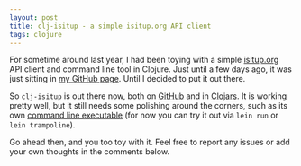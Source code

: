 ```yaml
---
layout: post
title: clj-isitup - a simple isitup.org API client
tags: clojure
---
```


For sometime around last year, I had been toying with a simple [isitup.org](https://isitup.org/) API client and command line tool in Clojure. Just until a few days ago, it was just sitting in [my GitHub page](https://github.com/anmonteiro). Until I decided to put it out there.

<!--more-->

So `clj-isitup` is out there now, both on  [GitHub](https://github.com/anmonteiro/clj-isitup) and in [Clojars](https://clojars.org/clj-isitup). It is working pretty well, but it still needs some polishing around the corners, such as its own [command line executable](https://github.com/anmonteiro/clj-isitup/issues/3) (for now you can try it out via `lein run` or `lein trampoline`).

Go ahead then, and you too toy with it. Feel free to report any issues or add your own thoughts in the comments below.
